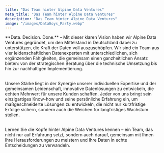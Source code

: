 ```yaml
---
title: "Das Team hinter Alpine Data Ventures"
meta_title: "Das Team hinter Alpine Data Ventures"
description: "Das Team hinter Alpine Data Ventures"
image: "/images/DataBoys_Party.webp"
---
```

<p>
**Data. Decision. Done.** – Mit dieser klaren Vision haben wir Alpine Data Ventures gegründet, um den Mittelstand in Deutschland dabei zu unterstützen, die Kraft der Daten voll auszuschöpfen. Wir sind ein Team aus vier leidenschaftlichen Datenexperten mit unterschiedlichen, sich ergänzenden Fähigkeiten, die gemeinsam einen ganzheitlichen Ansatz bieten: von der strategischen Beratung über die technische Umsetzung bis hin zur nachhaltigen Implementierung.<br><br>
</p>
<p>
Unsere Stärke liegt in der Synergie unserer individuellen Expertise und der gemeinsamen Leidenschaft, innovative Datenlösungen zu entwickeln, die echten Mehrwert für unsere Kunden schaffen. Jeder von uns bringt sein einzigartiges Know-how und seine persönliche Erfahrung ein, um maßgeschneiderte Lösungen zu entwickeln, die nicht nur kurzfristige Erfolge sichern, sondern auch die Weichen für langfristiges Wachstum stellen.<br><br>
</p>
<p>
Lernen Sie die Köpfe hinter Alpine Data Ventures kennen – ein Team, das nicht nur auf Erfahrung setzt, sondern auch darauf, gemeinsam mit Ihnen Ihre Herausforderungen zu meistern und Ihre Daten in echte Entscheidungen zu verwandeln.<br><br>
</p>
